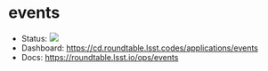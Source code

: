 # events

- Status: ![](https://cd.roundtable.lsst.codes/api/badge?name=events)
- Dashboard: https://cd.roundtable.lsst.codes/applications/events
- Docs: https://roundtable.lsst.io/ops/events
